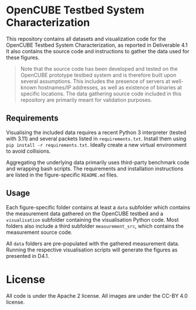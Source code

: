 # OpenCUBE Testbed System Characterization

This repository contains all datasets and visualization code for the OpenCUBE Testbed System Characterization, as reported in Deliverable 4.1
It also contains the source code and instructions to gather the data used for these figures.

> Note that the source code has been developed and tested on the OpenCUBE prototype testbed system and is therefore built upon several assumptions.
> This includes the presence of servers at well-known hostnames/IP addresses, as well as existence of binaries at specific locations.
> The data gathering source code included in this repository are primarily meant for validation purposes.

## Requirements

Visualising the included data requires a recent Python 3 interpreter (tested with 3.11) and several packets listed in `requirements.txt`.
Install them using `pip install -r requirements.txt`. Ideally create a new virtual environment to avoid collisions.

Aggregating the underlying data primarily uses third-party benchmark code and wrapping bash scripts. 
The requirements and installation instructions are listed in the figure-specific `README.md` files.

## Usage

Each figure-specific folder contains at least a `data` subfolder which contains the measurement data gathered on the OpenCUBE testbed
and a `visualisation` subfolder containing the visualisation Python code. 
Most folders also include a third subfolder `measurement_src`, which contains the measurement source code.

All `data` folders are pre-populated with the gathered measurement data. Running the respective visualisation scripts
will generate the figures as presented in D4.1.

# License

All code is under the Apache 2 license.
All images are under the CC-BY 4.0 license.
